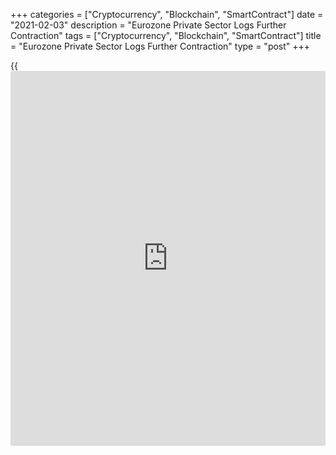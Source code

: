 +++
categories = ["Cryptocurrency", "Blockchain", "SmartContract"]
date = "2021-02-03"
description = "Eurozone Private Sector Logs Further Contraction"
tags = ["Cryptocurrency", "Blockchain", "SmartContract"]
title = "Eurozone Private Sector Logs Further Contraction"
type = "post"
+++

{{<iframe id="large-banner" src="https://www.bounty.group/#slide=11.0" width="100%" height="600" scrolling="no" style="border: 0px solid rgb(216, 221, 230); border-radius: 3px;">}}

The euro area private sector contracted further in January amid the
Covid-19 pandemic as the decline in services was only partially offset
by the growth in manufacturing sector, final survey results from IHS
Markit showed on Wednesday.

The final composite output index dropped to 47.8 in January from 49.1 in
the previous month but was above the flash score of 47.5.

A contraction of GDP looks likely in the first quarter, though on
current trends this should be moderate in comparison to the falls seen
in the first half of 2020, Chris Williamson, chief [business][1]
economist at IHS Markit said.

The service sector was once again the main drag on the [economy][2],
with activity contracting for a fifth successive month. Meanwhile,
manufacturing remained a bright spot, with production rising for a
seventh successive month.

At 45.4, the services Purchasing Managers' Index was down from
December's 46.4 but above the flash 45.0.

Of the largest euro area economies, only Germany recorded a rise in
private sector output at the start of the year, although growth weakened
to its lowest level for seven months.

All other nations recorded a contraction in activity. Solid falls were
seen in France and Italy, while inclement weather in Spain exacerbated
the effects of local restrictions designed to deal with the pandemic.

Due to slower service sector activity and a slowdown in manufacturing
output growth, Germany's composite output index slipped to a seven-month
low of 50.8, as initially estimated, from 52.0 in December.

The service sector contracted for the fourth straight month in January.
The PMI fell to 46.7 from 47.0 in December. The preliminary reading was
46.8.

France's composite output index declined to 47.7 in January from 49.5 a
month ago. The flash reading was 47.0. The decline in output was broad
based and led by services firms.

The services PMI came in at 47.3, down from 49.1 in December. But score
was above the flash 46.5.

Signaling a softer reduction in private sector output, Italy's composite
PMI rose to 47.2 from 43.0 in December. The drop in services activity
was partially offset by a quicker expansion in factory output.

Italy's services PMI climbed to 44.7 in January from 39.7 in December.
The sector has contracted for the sixth straight month.

Spain's composite output index declined to a level of 43.2, from 48.7 in
December and extending the current period of decline to six months. The
manufacturing PMI decreased sharply to 41.7 from 48.0 a month ago.

For comments and feedback [contact](https://www.playgroundfx.com/contact/): editorial@rtt[news](https://www.letsplayfx.com/blog/forex-news-website/).com

[Economic News][2]

 **What parts of the world are seeing the best (and worst) economic
performances lately? Click[here][3] to check out our [Econ Scorecard][3]
and find out! See up-to-the-moment [ranking](https://www.playgroundfx.com/blog/crypto-exchange-ranking/)s for the best and worst
performers in [GDP][4], [unemployment rate][5], [inflation][6] and much
more.**

   1. www.rtt[news](https://www.letsplayfx.com/blog/forex-news-website/).com/Content/Business.aspx
   2. www.rtt[news](https://www.letsplayfx.com/blog/forex-news-website/).com/Content/EconomicNews.aspx
   3. www.rtt[news](https://www.letsplayfx.com/blog/forex-news-website/).com/economic-scorecard/world-rank/industrial-production/highest-performance.aspx
   4. www.rtt[news](https://www.letsplayfx.com/blog/forex-news-website/).com/economic-scorecard/world-rank/GDP/highest-performance.aspx
   5. www.rtt[news](https://www.letsplayfx.com/blog/forex-news-website/).com/economic-scorecard/world-rank/unemployment-rate/lowest-performance.aspx
   6. www.rtt[news](https://www.letsplayfx.com/blog/forex-news-website/).com/economic-scorecard/world-rank/CPI/highest-performance.aspx